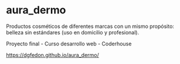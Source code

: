 # aura_dermo
Productos cosméticos de diferentes marcas con un mismo propósito: belleza sin estándares (uso en domicilio y profesional).

Proyecto final - Curso desarrollo web - Coderhouse

https://dgfedon.github.io/aura_dermo/
